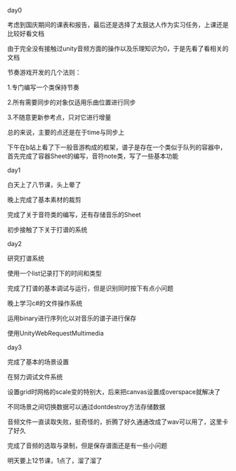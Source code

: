 day0

考虑到国庆期间的课表和报告，最后还是选择了太鼓达人作为实习任务，上课还是比较好看文档

由于完全没有接触过unity音频方面的操作以及乐理知识为0，于是先看了看相关的文档

节奏游戏开发的几个法则：

1.专门编写一个类保持节奏

2.所有需要同步的对象仅适用乐曲位置进行同步

3.不随意更新参考点，只对它进行增量

总的来说，主要的点还是在于time与同步上

下午在b站上看了下一般音游构成的框架，谱子是存在一个类似于队列的容器中，首先完成了容器Sheet的编写，音符note类，写了一些基本功能



day1

白天上了八节课，头上晕了

晚上完成了基本素材的裁剪

完成了关于音符类的编写，还有存储音乐的Sheet

初步接触了下关于打谱的系统

day2

研究打谱系统

使用一个list记录打下的时间和类型

完成了打谱的基本调试与运行，但是识别同时按下有点小问题

晚上学习c#的文件操作系统

运用binary进行序列化以对音乐的谱子进行保存

使用UnityWebRequestMultimedia

day3

完成了基本的场景设置

在努力调试文件系统

设置grid时网格的scale变的特别大，后来把canvas设置成overspace就解决了

不同场景之间切换数据可以通过dontdestroy方法存储数据

音频文件一直读取失败，挺奇怪的，折腾了好久通通改成了wav可以用了，这里卡了好久

完成了音频的选取与录制，但是保存谱面还是有一些小问题

明天要上12节课，1点了，溜了溜了
